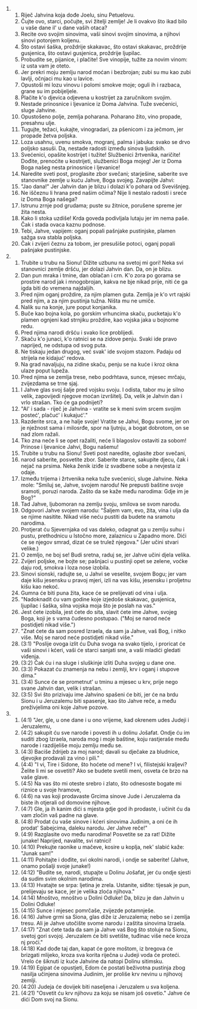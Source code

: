 <ol>
  <li>
    <ol>
      <li>Riječ Jahvina koja dođe Joelu, sinu Petuelovu.</li>
      <li>Čujte ovo, starci, počujte, svi žitelji zemlje! Je li ovakvo što ikad bilo u vaše dane il' u dane vaših otaca?</li>
      <li>Recite ovo svojim sinovima, vaši sinovi svojim sinovima, a njihovi sinovi potonjem koljenu.</li>
      <li>Što ostavi šaška, proždrije skakavac, što ostavi skakavac, proždrije gusjenica, što ostavi gusjenica, proždrije ljupilac.</li>
      <li>Probudite se, pijanice, i plačite! Sve vinopije, tužite za novim vinom: iz usta vam je oteto.</li>
      <li>Jer prekri moju zemlju narod moćan i bezbrojan; zubi su mu kao zubi lavlji, očnjaci mu kao u lavice.</li>
      <li>Opustoši mi lozu vinovu i polomi smokve moje; oguli ih i razbaca, grane su im pobijeljele.</li>
      <li>Plačite k'o djevica odjevena u kostrijet za zaručnikom svojim.</li>
      <li>Nestade prinosnice i ljevanice iz Doma Jahvina. Tuže svećenici, sluge Jahvine.</li>
      <li>Opustošeno polje, zemlja poharana. Poharano žito, vino propade, presahnu ulje.</li>
      <li>Tugujte, težaci, kukajte, vinogradari, za pšenicom i za ječmom, jer propade žetva poljska.</li>
      <li>Loza usahnu, uvenu smokva, mogranj, palma i jabuka: svako se drvo poljsko sasuši. Da, nestade radosti između sinova ljudskih.</li>
      <li>Svećenici, opašite kostrijet i tužite! Službenici žrtvenika, naričite! Dođite, prenoćite u kostrijeti, službenici Boga mojeg! Jer iz Doma Boga našeg nesta prinosnice i ljevanice!</li>
      <li>Naredite sveti post, proglasite zbor svečani; starješine, saberite sve stanovnike zemlje u kuću Jahve, Boga svojeg. Zavapijte Jahvi:</li>
      <li>"Jao dana!" Jer Jahvin dan je blizu i dolazi k'o pohara od Svevišnjeg.</li>
      <li>Ne iščeznu li hrana pred našim očima? Nije li nestalo radosti i sreće iz Doma Boga našega?</li>
      <li>Istrunu zrnje pod grudama; puste su žitnice, porušene spreme jer žita nesta.</li>
      <li>Kako li stoka uzdiše! Krda goveda podivljala lutaju jer im nema paše. Čak i stada ovaca kaznu podnose.</li>
      <li>Tebi, Jahve, vapijem: oganj popali pašnjake pustinjske, plamen sažga sva stabla poljska.</li>
      <li>Čak i zvijeri čeznu za tobom, jer presušiše potoci, oganj popali pašnjake pustinjske.</li>
    </ol>
  </li>
  <li>
    <ol>
      <li>Trubite u trubu na Sionu! Dižite uzbunu na svetoj mi gori! Neka svi stanovnici zemlje dršću, jer dolazi Jahvin dan. Da, on je blizu.</li>
      <li>Dan pun mraka i tmine, dan oblačan i crn. K'o zora po gorama se prostire narod jak i mnogobrojan, kakva ne bje nikad prije, niti će ga igda biti do vremena najdaljih.</li>
      <li>Pred njim oganj proždire, za njim plamen guta. Zemlja je k'o vrt rajski pred njim, a za njim pustinja tužna. Ništa mu ne umiče.</li>
      <li>Nalik su na konje, jure poput konjanika.</li>
      <li>Buče kao bojna kola, po gorskim vrhuncima skaču, pucketaju k'o plamen ognjeni kad strnjiku proždire, kao vojska jaka u bojnome redu.</li>
      <li>Pred njima narodi dršću i svako lice problijedi.</li>
      <li>Skaču k'o junaci, k'o ratnici se na zidove penju. Svaki ide pravo naprijed, ne odstupa od svog puta.</li>
      <li>Ne tiskaju jedan drugog, već svak' ide svojom stazom. Padaju od strijela ne kidajuć' redova.</li>
      <li>Na grad navaljuju, na zidine skaču, penju se na kuće i kroz okna ulaze poput lupeža.</li>
      <li>Pred njima se zemlja trese, nebo podrhtava, sunce, mjesec mrčaju, zvijezdama se trne sjaj.</li>
      <li>I Jahve glas svoj šalje pred vojsku svoju. I odista, tabor mu je silno velik, zapovijedi njegove moćan izvršitelj. Da, velik je Jahvin dan i vrlo strašan. Tko će ga podnijeti?</li>
      <li>"Al' i sada - riječ je Jahvina - vratite se k meni svim srcem svojim posteć', plačuć' i kukajuć'."</li>
      <li>Razderite srca, a ne halje svoje! Vratite se Jahvi, Bogu svome, jer on je nježnost sama i milosrđe, spor na ljutnju, a bogat dobrotom, on se nad zlom ražali.</li>
      <li>Tko zna neće li se opet ražaliti, neće li blagoslov ostaviti za sobom! Prinose i ljevanice Jahvi, Bogu našemu!</li>
      <li>Trubite u trubu na Sionu! Sveti post naredite, oglasite zbor svečani,</li>
      <li>narod saberite, posvetite zbor. Saberite starce, sakupite djecu, čak i nejač na prsima. Neka ženik iziđe iz svadbene sobe a nevjesta iz odaje.</li>
      <li>Između trijema i žrtvenika neka tuže svećenici, sluge Jahvine. Neka mole: "Smiluj se, Jahve, svojem narodu! Ne prepusti baštine svoje sramoti, poruzi naroda. Zašto da se kaže među narodima: Gdje im je Bog?"</li>
      <li>Tad Jahve, ljubomoran na zemlju svoju, smilova se svom narodu.</li>
      <li>Odgovori Jahve svojem narodu: "Šaljem vam, evo, žita, vina i ulja da se njime nasitite. Nikad više neću pustiti da budete na sramotu narodima.</li>
      <li>Protjerat ću Sjevernjaka od vas daleko, odagnat ga u zemlju suhu i pustu, prethodnicu u Istočno more, zalaznicu u Zapadno more. Dići će se njegov smrad, dizat će se trulež njegova." (Jer učini stvari velike.)</li>
      <li>O zemljo, ne boj se! Budi sretna, raduj se, jer Jahve učini djela velika.</li>
      <li>Zvijeri poljske, ne bojte se; pašnjaci u pustinji opet se zelene, voćke daju rod, smokva i loza nose izobila.</li>
      <li>Sinovi sionski, radujte se, u Jahvi se veselite, svojem Bogu; jer vam daje kišu jesensku u pravoj mjeri, izli na vas kišu, jesensku i proljetnu kišu kao nekoć.</li>
      <li>Gumna će biti puna žita, kace će se prelijevati od vina i ulja.</li>
      <li>"Nadoknadit ću vam godine koje izjedoše skakavac, gusjenica, ljupilac i šaška, silna vojska moja što je poslah na vas."</li>
      <li>Jest ćete izobila, jest ćete do sita, slavit ćete ime Jahve, svojeg Boga, koji je s vama čudesno postupao. ("Moj se narod neće postidjeti nikad više.")</li>
      <li>"Znat ćete da sam posred Izraela, da sam ja Jahve, vaš Bog, i nitko više. Moj se narod neće postidjeti nikad više."</li>
      <li>(3:1) "Poslije ovoga izlit ću Duha svoga na svako tijelo, i proricat će vaši sinovi i kćeri, vaši će starci sanjati sne, a vaši mladići gledati viđenja.</li>
      <li>(3:2) Čak ću i na sluge i sluškinje izliti Duha svojeg u dane one.</li>
      <li>(3:3) Pokazat ću znamenja na nebu i zemlji, krv i oganj i stupove dima."</li>
      <li>(3:4) Sunce će se prometnut' u tminu a mjesec u krv, prije nego svane Jahvin dan, velik i strašan.</li>
      <li>(3:5) Svi što prizivaju ime Jahvino spašeni će biti, jer će na brdu Sionu i u Jeruzalemu biti spasenje, kao što Jahve reče, a među preživjelima oni koje Jahve pozove.</li>
    </ol>
  </li>
  <li>
    <ol>
      <li>(4:1) "Jer, gle, u one dane i u ono vrijeme, kad okrenem udes Judeji i Jeruzalemu,</li>
      <li>(4:2) sakupit ću sve narode i povesti ih u dolinu Jošafat. Ondje ću im suditi zbog Izraela, naroda mog i moje baštine, koju rastjeraše među narode i razdijeliše moju zemlju među se.</li>
      <li>(4:3) Baciše ždrijeb za moj narod; davali su dječake za bludnice, djevojke prodavali za vino i pili."</li>
      <li>(4:4) "I vi, Tire i Sidone, što hoćete od mene? I vi, filistejski kraljevi? Želite li mi se osvetiti? Ako se budete svetili meni, osveta će brzo na vaše glave.</li>
      <li>(4:5) Na vas što mi oteste srebro i zlato, što odnesoste bogate mi riznice u svoje hramove,</li>
      <li>(4:6) na vas koji prodavaste Grcima sinove Jude i Jeruzalema da biste ih otjerali od domovine njihove.</li>
      <li>(4:7) Gle, ja ih kanim dići s mjesta gdje god ih prodaste, i učinit ću da vam zločin vaš padne na glave.</li>
      <li>(4:8) Prodat ću vaše sinove i kćeri sinovima Judinim, a oni će ih prodat' Sabejcima, daleku narodu. Jer Jahve reče!"</li>
      <li>(4:9) Razglasite ovo među narodima! Posvetite se za rat! Dižite junake! Naprijed, navalite, svi ratnici!</li>
      <li>(4:10) Prekujte raonike u mačeve, kosire u koplja, nek' slabić kaže: "Junak sam!"</li>
      <li>(4:11) Pohitajte i dođite, svi okolni narodi, i ondje se saberite! (Jahve, onamo pošalji svoje junake!)</li>
      <li>(4:12) "Budite se, narodi, stupajte u Dolinu Jošafat, jer ću ondje sjesti da sudim svim okolnim narodima.</li>
      <li>(4:13) Hvatajte se srpa: ljetina je zrela. Ustanite, siđite: tijesak je pun, prelijevaju se kace, jer je velika zloća njihova."</li>
      <li>(4:14) Mnoštvo, mnoštvo u Dolini Odluke! Da, blizu je dan Jahvin u Dolini Odluke!</li>
      <li>(4:15) Sunce i mjesec pomrčaše, zvijezde potamnješe.</li>
      <li>(4:16) Jahve grmi sa Siona, glas diže iz Jeruzalema; nebo se i zemlja tresu. Ali je Jahve utočište svome narodu i zaštita sinovima Izraela.</li>
      <li>(4:17) "Znat ćete tada da sam ja Jahve vaš Bog što stoluje na Sionu, svetoj gori svojoj. Jeruzalem će biti svetište, tuđinac više neće kroza nj proći."</li>
      <li>(4:18) Kad dođe taj dan, kapat će gore moštom, iz bregova će brizgati mlijeko, kroza sva korita riječna u Judeji voda će proteći. Vrelo će šiknuti iz kuće Jahvine da natopi Dolinu sitimsku.</li>
      <li>(4:19) Egipat će opustjeti, Edom će postati beživotna pustinja zbog nasilja učinjena sinovima Judinim, jer proliše krv nevinu u njihovoj zemlji.</li>
      <li>(4:20) Judeja će dovijek biti naseljena i Jeruzalem u sva koljena.</li>
      <li>(4:21) "Osvetit ću krv njihovu za koju se nisam još osvetio." Jahve će dići Dom svoj na Sionu.</li>
    </ol>
  </li>
</ol>